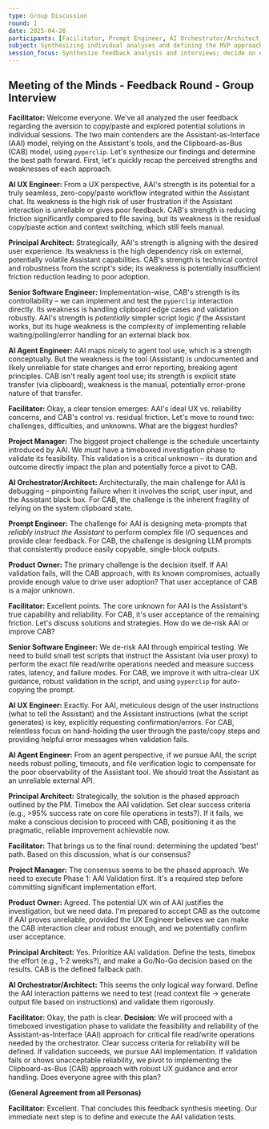 ```yaml
---
type: Group Discussion
round: 1
date: 2025-04-26
participants: [Facilitator, Prompt Engineer, AI Orchestrator/Architect, Senior Software Engineer, Principal Architect, Product Owner, Project Manager, AI UX Engineer, AI Agent Engineer]
subject: Synthesizing individual analyses and defining the MVP approach for the MotM Engine.
session_focus: Synthesize feedback analysis and interviews; decide on AAI vs CAB approach for minimizing copy/paste.
---
```


## Meeting of the Minds - Feedback Round - Group Interview

**Facilitator:** Welcome everyone. We've all analyzed the user feedback regarding the aversion to copy/paste and explored potential solutions in individual sessions. The two main contenders are the Assistant-as-Interface (AAI) model, relying on the Assistant's tools, and the Clipboard-as-Bus (CAB) model, using `pyperclip`. Let's synthesize our findings and determine the best path forward. First, let's quickly recap the perceived strengths and weaknesses of each approach.

**AI UX Engineer:** From a UX perspective, AAI's strength is its potential for a truly seamless, zero-copy/paste workflow integrated within the Assistant chat. Its weakness is the high risk of user frustration if the Assistant interaction is unreliable or gives poor feedback. CAB's strength is reducing friction significantly compared to file saving, but its weakness is the residual copy/paste action and context switching, which still feels manual.

**Principal Architect:** Strategically, AAI's strength is aligning with the desired user experience. Its weakness is the high dependency risk on external, potentially volatile Assistant capabilities. CAB's strength is technical control and robustness from the script's side; its weakness is potentially insufficient friction reduction leading to poor adoption.

**Senior Software Engineer:** Implementation-wise, CAB's strength is its controllability – we can implement and test the `pyperclip` interaction directly. Its weakness is handling clipboard edge cases and validation robustly. AAI's strength is *potentially* simpler script logic *if* the Assistant works, but its huge weakness is the complexity of implementing reliable waiting/polling/error handling for an external black box.

**AI Agent Engineer:** AAI maps nicely to agent tool use, which is a strength conceptually. But the weakness is the tool (Assistant) is undocumented and likely unreliable for state changes and error reporting, breaking agent principles. CAB isn't really agent tool use; its strength is explicit state transfer (via clipboard), weakness is the manual, potentially error-prone nature of that transfer.

**Facilitator:** Okay, a clear tension emerges: AAI's ideal UX vs. reliability concerns, and CAB's control vs. residual friction. Let's move to round two: challenges, difficulties, and unknowns. What are the biggest hurdles?

**Project Manager:** The biggest project challenge is the schedule uncertainty introduced by AAI. We *must* have a timeboxed investigation phase to validate its feasibility. This validation is a critical unknown – its duration and outcome directly impact the plan and potentially force a pivot to CAB.

**AI Orchestrator/Architect:** Architecturally, the main challenge for AAI is debugging – pinpointing failure when it involves the script, user input, and the Assistant black box. For CAB, the challenge is the inherent fragility of relying on the system clipboard state.

**Prompt Engineer:** The challenge for AAI is designing meta-prompts that *reliably instruct the Assistant* to perform complex file I/O sequences and provide clear feedback. For CAB, the challenge is designing LLM prompts that consistently produce easily copyable, single-block outputs.

**Product Owner:** The primary challenge is the decision itself. If AAI validation fails, will the CAB approach, with its known compromises, actually provide enough value to drive user adoption? That user acceptance of CAB is a major unknown.

**Facilitator:** Excellent points. The core unknown for AAI is the Assistant's true capability and reliability. For CAB, it's user acceptance of the remaining friction. Let's discuss solutions and strategies. How do we de-risk AAI or improve CAB?

**Senior Software Engineer:** We de-risk AAI through empirical testing. We need to build small test scripts that instruct the Assistant (via user proxy) to perform the exact file read/write operations needed and measure success rates, latency, and failure modes. For CAB, we improve it with ultra-clear UX guidance, robust validation in the script, and using `pyperclip` for auto-copying the prompt.

**AI UX Engineer:** Exactly. For AAI, meticulous design of the user instructions (what to tell the Assistant) and the Assistant instructions (what the script generates) is key, explicitly requesting confirmation/errors. For CAB, relentless focus on hand-holding the user through the paste/copy steps and providing helpful error messages when validation fails.

**AI Agent Engineer:** From an agent perspective, if we pursue AAI, the script needs robust polling, timeouts, and file verification logic to compensate for the poor observability of the Assistant tool. We should treat the Assistant as an unreliable external API.

**Principal Architect:** Strategically, the solution is the phased approach outlined by the PM. Timebox the AAI validation. Set clear success criteria (e.g., >95% success rate on core file operations in tests?). If it fails, we make a conscious decision to proceed with CAB, positioning it as the pragmatic, reliable improvement achievable now.

**Facilitator:** That brings us to the final round: determining the updated 'best' path. Based on this discussion, what is our consensus?

**Project Manager:** The consensus seems to be the phased approach. We need to execute Phase 1: AAI Validation first. It's a required step before committing significant implementation effort.

**Product Owner:** Agreed. The potential UX win of AAI justifies the investigation, but we need data. I'm prepared to accept CAB as the outcome if AAI proves unreliable, provided the UX Engineer believes we can make the CAB interaction clear and robust enough, and we potentially confirm user acceptance.

**Principal Architect:** Yes. Prioritize AAI validation. Define the tests, timebox the effort (e.g., 1-2 weeks?), and make a Go/No-Go decision based on the results. CAB is the defined fallback path.

**AI Orchestrator/Architect:** This seems the only logical way forward. Define the AAI interaction patterns we need to test (read context file -> generate output file based on instructions) and validate them rigorously.

**Facilitator:** Okay, the path is clear. **Decision:** We will proceed with a timeboxed investigation phase to validate the feasibility and reliability of the Assistant-as-Interface (AAI) approach for critical file read/write operations needed by the orchestrator. Clear success criteria for reliability will be defined. If validation succeeds, we pursue AAI implementation. If validation fails or shows unacceptable reliability, we pivot to implementing the Clipboard-as-Bus (CAB) approach with robust UX guidance and error handling. Does everyone agree with this plan?

**(General Agreement from all Personas)**

**Facilitator:** Excellent. That concludes this feedback synthesis meeting. Our immediate next step is to define and execute the AAI validation tests.
